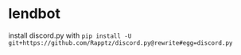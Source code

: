 lendbot
=======

install discord.py with `pip install -U git+https://github.com/Rapptz/discord.py@rewrite#egg=discord.py`
